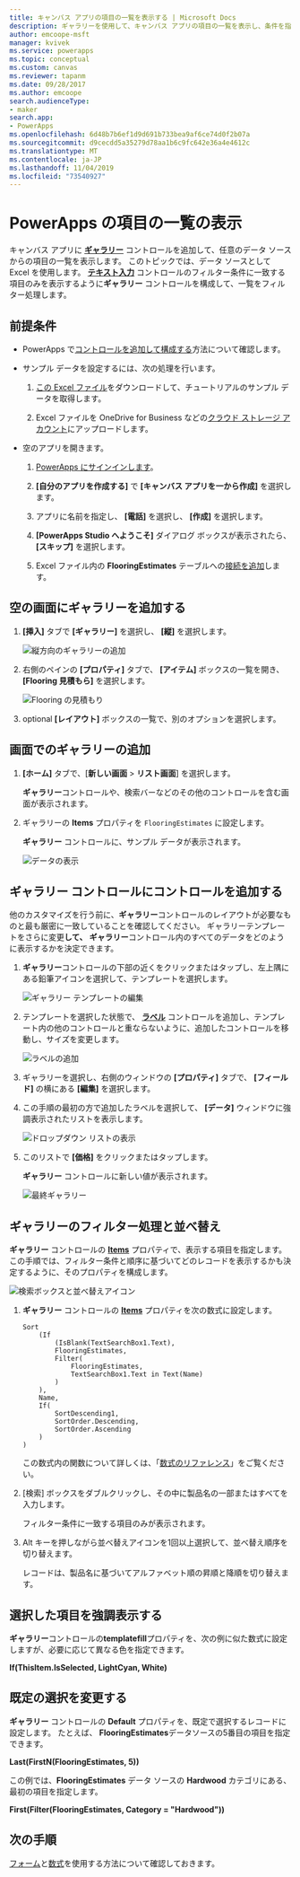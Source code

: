 ```yaml
---
title: キャンバス アプリの項目の一覧を表示する | Microsoft Docs
description: ギャラリーを使用して、キャンバス アプリの項目の一覧を表示し、条件を指定して一覧をフィルター処理します。
author: emcoope-msft
manager: kvivek
ms.service: powerapps
ms.topic: conceptual
ms.custom: canvas
ms.reviewer: tapanm
ms.date: 09/28/2017
ms.author: emcoope
search.audienceType:
- maker
search.app:
- PowerApps
ms.openlocfilehash: 6d48b7b6ef1d9d691b733bea9af6ce74d0f2b07a
ms.sourcegitcommit: d9cecdd5a35279d78aa1b6c9fc642e36a4e4612c
ms.translationtype: MT
ms.contentlocale: ja-JP
ms.lasthandoff: 11/04/2019
ms.locfileid: "73540927"
---
```

# <a name="show-a-list-of-items-in-powerapps"></a>PowerApps の項目の一覧の表示

キャンバス アプリに **[ギャラリー](controls/control-gallery.md)** コントロールを追加して、任意のデータ ソースからの項目の一覧を表示します。 このトピックでは、データ ソースとして Excel を使用します。 **[テキスト入力](controls/control-text-input.md)** コントロールのフィルター条件に一致する項目のみを表示するように**ギャラリー** コントロールを構成して、一覧をフィルター処理します。

## <a name="prerequisites"></a>前提条件

- PowerApps で[コントロールを追加して構成する](add-configure-controls.md)方法について確認します。

- サンプル データを設定するには、次の処理を行います。
    1. [この Excel ファイル](https://az787822.vo.msecnd.net/documentation/get-started-from-data/FlooringEstimates.xlsx)をダウンロードして、チュートリアルのサンプル データを取得します。

    2. Excel ファイルを OneDrive for Business などの[クラウド ストレージ アカウント](connections/cloud-storage-blob-connections.md)にアップロードします。

- 空のアプリを開きます。
    1. [PowerApps にサインインします](https://make.powerapps.com?utm_source=padocs&utm_medium=linkinadoc&utm_campaign=referralsfromdoc)。

    1. **[自分のアプリを作成する]** で **[キャンバス アプリを一から作成]** を選択します。

    1. アプリに名前を指定し、 **[電話]** を選択し、 **[作成]** を選択します。

    1. **[PowerApps Studio へようこそ]** ダイアログ ボックスが表示されたら、 **[スキップ]** を選択します。

    1. Excel ファイル内の **FlooringEstimates** テーブルへの[接続を追加](add-data-connection.md)します。

## <a name="add-a-gallery-to-a-blank-screen"></a>空の画面にギャラリーを追加する

1. **[挿入]** タブで **[ギャラリー]** を選択し、 **[縦]** を選択します。

    ![縦方向のギャラリーの追加](./media/add-gallery/gallery-dropdown.png)

1. 右側のペインの **[プロパティ]** タブで、 **[アイテム]** ボックスの一覧を開き、 **[Flooring 見積もら]** を選択します。

    ![Flooring の見積もり](./media/add-gallery/select-layout.png)

1. optional **[レイアウト]** ボックスの一覧で、別のオプションを選択します。

## <a name="add-a-gallery-in-a-screen"></a>画面でのギャラリーの追加

1. **[ホーム]** タブで、[**新しい画面** > **リスト画面**] を選択します。

    **ギャラリー**コントロールや、検索バーなどのその他のコントロールを含む画面が表示されます。

1. ギャラリーの **Items** プロパティを `FlooringEstimates` に設定します。

    **ギャラリー** コントロールに、サンプル データが表示されます。

    ![データの表示](./media/add-gallery/show-data-default.png)

## <a name="add-a-control-to-the-gallery-control"></a>ギャラリー コントロールにコントロールを追加する
他のカスタマイズを行う前に、**ギャラリー**コントロールのレイアウトが必要なものと最も厳密に一致していることを確認してください。 ギャラリーテンプレートをさらに変更**して、** **ギャラリー**コントロール内のすべてのデータをどのように表示するかを決定できます。

1. **ギャラリー**コントロールの下部の近くをクリックまたはタップし、左上隅にある鉛筆アイコンを選択して、テンプレートを選択します。

    ![ギャラリー テンプレートの編集](./media/add-gallery/edit-item.png)

2. テンプレートを選択した状態で、 **[ラベル](controls/control-text-box.md)** コントロールを追加し、テンプレート内の他のコントロールと重ならないように、追加したコントロールを移動し、サイズを変更します。

    ![ラベルの追加](./media/add-gallery/add-text-box.png)

3. ギャラリーを選択し、右側のウィンドウの **[プロパティ]** タブで、 **[フィールド]** の横にある **[編集]** を選択します。

4. この手順の最初の方で追加したラベルを選択して、 **[データ]** ウィンドウに強調表示されたリストを表示します。

    ![ドロップダウン リストの表示](./media/add-gallery/open-dropdown.png)

5. このリストで **[価格]** をクリックまたはタップします。

    **ギャラリー** コントロールに新しい値が表示されます。

    ![最終ギャラリー](./media/add-gallery/final-gallery.png)

## <a name="filter-and-sort-a-gallery"></a>ギャラリーのフィルター処理と並べ替え
**ギャラリー** コントロールの **[Items](controls/properties-core.md)** プロパティで、表示する項目を指定します。 この手順では、フィルター条件と順序に基づいてどのレコードを表示するかも決定するように、そのプロパティを構成します。

![検索ボックスと並べ替えアイコン](./media/add-gallery/text-search-box.png)

1. **ギャラリー** コントロールの **[Items](controls/properties-core.md)** プロパティを次の数式に設定します。

    ```powerapps-dot
    Sort
        (If
            (IsBlank(TextSearchBox1.Text),
            FlooringEstimates,
            Filter(
                FlooringEstimates,
                TextSearchBox1.Text in Text(Name)
            )
        ),
        Name,
        If(
            SortDescending1,
            SortOrder.Descending,
            SortOrder.Ascending
        )
    )
    ```

    この数式内の関数について詳しくは、「[数式のリファレンス](formula-reference.md)」をご覧ください。

1. [検索] ボックスをダブルクリックし、その中に製品名の一部またはすべてを入力します。

    フィルター条件に一致する項目のみが表示されます。

1. Alt キーを押しながら並べ替えアイコンを1回以上選択して、並べ替え順序を切り替えます。

    レコードは、製品名に基づいてアルファベット順の昇順と降順を切り替えます。

## <a name="highlight-the-selected-item"></a>選択した項目を強調表示する
**ギャラリー**コントロールの**templatefill**プロパティを、次の例に似た数式に設定しますが、必要に応じて異なる色を指定できます。

**If(ThisItem.IsSelected, LightCyan, White)**

## <a name="change-the-default-selection"></a>既定の選択を変更する
**ギャラリー** コントロールの **Default** プロパティを、既定で選択するレコードに設定します。 たとえば、 **FlooringEstimates**データソースの5番目の項目を指定できます。

**Last(FirstN(FlooringEstimates, 5))**

この例では、**FlooringEstimates** データ ソースの **Hardwood** カテゴリにある、最初の項目を指定します。

**First(Filter(FlooringEstimates, Category = "Hardwood"))**

## <a name="next-steps"></a>次の手順
[フォーム](working-with-forms.md)と[数式](working-with-formulas.md)を使用する方法について確認しておきます。
